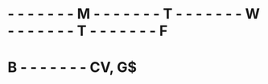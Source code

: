 # - - - - - - - M - - - - - - - T - - - - - - - W - - - - - - - T  - - - - - - - F
# B - - - - - - - CV, G$